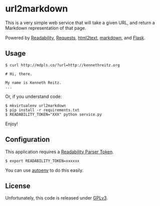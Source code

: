 # url2markdown

This is a very simple web service that will take a given URL, and return
a Markdown representation of that page.

Powered by [Readability](http://readability.com/),
[Requests](http://python-guide.org/),
[html2text](http://www.aaronsw.com/2002/html2text/),
[markdown](http://pythonhosted.org/Markdown/),
and [Flask](http://flask.pocoo.org/).

## Usage


    $ curl http://mdpls.co/?url=http://kennethreitz.org

    # Hi, there.

    My name is Kenneth Reitz.
    ...

Or, if you understand code:

    $ mkvirtualenv url2markdown
    $ pip install -r requirements.txt
    $ READABILITY_TOKEN="XXX" python service.py

Enjoy!

## Configuration

This application requires a [Readability Parser Token](http://www.readability.com/developers/api/parser).

    $ export READABILITY_TOKEN=xxxxxx

You can use [autoenv](https://github.com/kennethreitz/autoenv) to do this easily.

## License

Unfortunately, this code is released under [GPLv3](http://www.gnu.org/copyleft/gpl.html).

